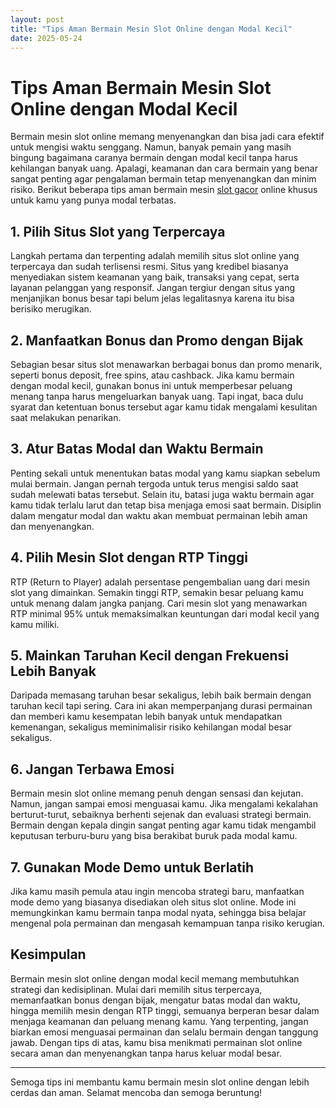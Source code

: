 ```yaml
---
layout: post
title: "Tips Aman Bermain Mesin Slot Online dengan Modal Kecil"
date: 2025-05-24
---
```


# Tips Aman Bermain Mesin Slot Online dengan Modal Kecil

Bermain mesin slot online memang menyenangkan dan bisa jadi cara efektif untuk mengisi waktu senggang. Namun, banyak pemain yang masih bingung bagaimana caranya bermain dengan modal kecil tanpa harus kehilangan banyak uang. Apalagi, keamanan dan cara bermain yang benar sangat penting agar pengalaman bermain tetap menyenangkan dan minim risiko. Berikut beberapa tips aman bermain mesin [slot gacor](https://david.eirsat1.ie/ "slot gacor") online khusus untuk kamu yang punya modal terbatas.

## 1. Pilih Situs Slot yang Terpercaya

Langkah pertama dan terpenting adalah memilih situs slot online yang terpercaya dan sudah terlisensi resmi. Situs yang kredibel biasanya menyediakan sistem keamanan yang baik, transaksi yang cepat, serta layanan pelanggan yang responsif. Jangan tergiur dengan situs yang menjanjikan bonus besar tapi belum jelas legalitasnya karena itu bisa berisiko merugikan.

## 2. Manfaatkan Bonus dan Promo dengan Bijak

Sebagian besar situs slot menawarkan berbagai bonus dan promo menarik, seperti bonus deposit, free spins, atau cashback. Jika kamu bermain dengan modal kecil, gunakan bonus ini untuk memperbesar peluang menang tanpa harus mengeluarkan banyak uang. Tapi ingat, baca dulu syarat dan ketentuan bonus tersebut agar kamu tidak mengalami kesulitan saat melakukan penarikan.

## 3. Atur Batas Modal dan Waktu Bermain

Penting sekali untuk menentukan batas modal yang kamu siapkan sebelum mulai bermain. Jangan pernah tergoda untuk terus mengisi saldo saat sudah melewati batas tersebut. Selain itu, batasi juga waktu bermain agar kamu tidak terlalu larut dan tetap bisa menjaga emosi saat bermain. Disiplin dalam mengatur modal dan waktu akan membuat permainan lebih aman dan menyenangkan.

## 4. Pilih Mesin Slot dengan RTP Tinggi

RTP (Return to Player) adalah persentase pengembalian uang dari mesin slot yang dimainkan. Semakin tinggi RTP, semakin besar peluang kamu untuk menang dalam jangka panjang. Cari mesin slot yang menawarkan RTP minimal 95% untuk memaksimalkan keuntungan dari modal kecil yang kamu miliki.

## 5. Mainkan Taruhan Kecil dengan Frekuensi Lebih Banyak

Daripada memasang taruhan besar sekaligus, lebih baik bermain dengan taruhan kecil tapi sering. Cara ini akan memperpanjang durasi permainan dan memberi kamu kesempatan lebih banyak untuk mendapatkan kemenangan, sekaligus meminimalisir risiko kehilangan modal besar sekaligus.

## 6. Jangan Terbawa Emosi

Bermain mesin slot online memang penuh dengan sensasi dan kejutan. Namun, jangan sampai emosi menguasai kamu. Jika mengalami kekalahan berturut-turut, sebaiknya berhenti sejenak dan evaluasi strategi bermain. Bermain dengan kepala dingin sangat penting agar kamu tidak mengambil keputusan terburu-buru yang bisa berakibat buruk pada modal kamu.

## 7. Gunakan Mode Demo untuk Berlatih

Jika kamu masih pemula atau ingin mencoba strategi baru, manfaatkan mode demo yang biasanya disediakan oleh situs slot online. Mode ini memungkinkan kamu bermain tanpa modal nyata, sehingga bisa belajar mengenal pola permainan dan mengasah kemampuan tanpa risiko kerugian.

## Kesimpulan

Bermain mesin slot online dengan modal kecil memang membutuhkan strategi dan kedisiplinan. Mulai dari memilih situs terpercaya, memanfaatkan bonus dengan bijak, mengatur batas modal dan waktu, hingga memilih mesin dengan RTP tinggi, semuanya berperan besar dalam menjaga keamanan dan peluang menang kamu. Yang terpenting, jangan biarkan emosi menguasai permainan dan selalu bermain dengan tanggung jawab. Dengan tips di atas, kamu bisa menikmati permainan slot online secara aman dan menyenangkan tanpa harus keluar modal besar.

---

Semoga tips ini membantu kamu bermain mesin slot online dengan lebih cerdas dan aman. Selamat mencoba dan semoga beruntung!
